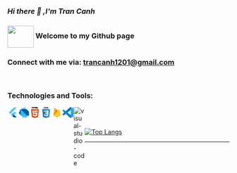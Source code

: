 ### *Hi there &#128075; ,I'm Tran Canh*
<h3><img src="https://media.giphy.com/media/ZZZeBiHekVp45F3Dr6/giphy.gif" width="60" height="50" align="center"> Welcome to my Github page</h3>

### Connect with me via: trancanh1201@gmail.com 
<!-- [<img align="left" alt="facebook" width="25px" src="https://cdn-icons-png.flaticon.com/512/5968/5968764.png" />][facebook]
[<img align="left" alt="instagram" width="25px" src="https://cdn-icons-png.flaticon.com/512/2111/2111463.png" />][instagram] -->

<br/>

### Technologies and Tools: 
[<img align="left" alt="flutter" width="25px" src="https://raw.githubusercontent.com/github/explore/80688e429a7d4ef2fca1e82350fe8e3517d3494d/topics/flutter/flutter.png" />][flutter]
[<img align="left" alt="Dart" width="25px" src="https://raw.githubusercontent.com/github/explore/80688e429a7d4ef2fca1e82350fe8e3517d3494d/topics/dart/dart.png" />][dart]
[<img align="left" alt="HTML 5" width="25px" src="https://raw.githubusercontent.com/github/explore/80688e429a7d4ef2fca1e82350fe8e3517d3494d/topics/html/html.png" />][html]
[<img align="left" alt="CSS 3" width="25px" src="https://raw.githubusercontent.com/github/explore/80688e429a7d4ef2fca1e82350fe8e3517d3494d/topics/css/css.png" />][css]
[<img align="left" alt="Firebase" width="25px" src="https://raw.githubusercontent.com/github/explore/80688e429a7d4ef2fca1e82350fe8e3517d3494d/topics/firebase/firebase.png" />][firebase]
[<img align="left" alt="visual-studio-code" width="25px" src="https://raw.githubusercontent.com/github/explore/80688e429a7d4ef2fca1e82350fe8e3517d3494d/topics/visual-studio-code/visual-studio-code.png" />][vscode]
[<img align="left" alt="visual-studio-code" width="25px" src="https://static.wikia.nocookie.net/logopedia/images/6/62/Brand_Visual_Studio_Win_2019.svg/revision/latest/scale-to-width-down/512?cb=20191019024151" />][visual-studio]

<br/>
<br/>

[![Top Langs](https://github-readme-stats.vercel.app/api/top-langs/?username=CK1412&layout=compact&theme=radical&langs_count=8)](https://github.com/CK1412/CK1412)

---

[facebook]:
[instagram]:

[flutter]: https://docs.flutter.dev/
[dart]: https://dart.dev/guides
[html]: https://www.w3schools.com/tags/tag_doctype.asp
[css]: https://www.w3schools.com/css/default.asp
[vscode]: https://code.visualstudio.com/
[visual-studio]: https://visualstudio.microsoft.com/fr/
[firebase]: https://firebase.google.com/
